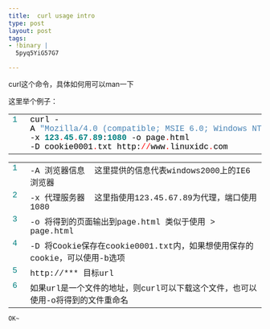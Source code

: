 ```yaml
---
title:  curl usage intro
type: post
layout: post
tags: 
- !binary |
  5pyq5YiG57G7

---
```

<p>curl这个命令，具体如何用可以man一下</p>  <p>这里举个例子：</p>  <div style="font-size: 12px; line-height: 12px; font-family: courier new">   <table style="border-right: 0px; padding-right: 0px; border-top: 0px; padding-left: 0px; padding-bottom: 0px; border-left: 0px; width: 100%; padding-top: 0px; border-bottom: 0px" cellspacing="0"><tbody>       <tr>         <td style="color: teal" valign="top">1  </td>          <td><span style="color: #000000">curl</span><span style="color: #000000"> </span><span style="color: #000000">-A</span><span style="color: #000000"> </span><span style="color: #4682b4">"</span><span style="color: #4682b4">Mozilla/4.0</span><span style="color: #4682b4"> </span><span style="color: #4682b4">(compatible;</span><span style="color: #4682b4"> </span><span style="color: #4682b4">MSIE</span><span style="color: #4682b4"> </span><span style="color: #4682b4">6.0;</span><span style="color: #4682b4"> </span><span style="color: #4682b4">Windows</span><span style="color: #4682b4"> </span><span style="color: #4682b4">NT</span><span style="color: #4682b4"> </span><span style="color: #4682b4">5.0)</span><span style="color: #4682b4">"</span><span style="color: #000000">              <br /></span><span style="color: #000000">-x</span><span style="color: #000000"> </span><b><span style="color: #008080">123</span></b><span style="color: #ff0000">.</span><b><span style="color: #008080">45</span></b><span style="color: #ff0000">.</span><b><span style="color: #008080">67</span></b><span style="color: #ff0000">.</span><b><span style="color: #008080">89</span></b><span style="color: #000000">:</span><b><span style="color: #008080">1080</span></b><span style="color: #000000"> </span><span style="color: #000000">-o</span><span style="color: #000000"> </span><span style="color: #000000">page</span><span style="color: #ff0000">.</span><span style="color: #000000">html</span><span style="color: #000000">              <br /></span><span style="color: #000000">-D</span><span style="color: #000000"> </span><span style="color: #000000">cookie0001</span><span style="color: #ff0000">.</span><span style="color: #000000">txt</span><span style="color: #000000"> </span><span style="color: #000000">http:</span><span style="color: #ff0000">/</span><span style="color: #ff0000">/</span><span style="color: #000000">www</span><span style="color: #ff0000">.</span><span style="color: #000000">linuxidc</span><span style="color: #ff0000">.</span><span style="color: #000000">com</span></td>       </tr>     </tbody></table> </div>  <p></p>  <div style="font-size: 12px; line-height: 12px; font-family: courier new">   <table style="border-right: 0px; padding-right: 0px; border-top: 0px; padding-left: 0px; padding-bottom: 0px; border-left: 0px; width: 100%; padding-top: 0px; border-bottom: 0px" cellspacing="0"><tbody>       <tr>         <td style="color: teal" valign="top">1 </td>          <td> -A 浏览器信息  这里提供的信息代表windows2000上的IE6浏览器</td>       </tr>        <tr>         <td style="color: teal" valign="top">2  </td>          <td> -x 代理服务器  这里指使用123.45.67.89为代理，端口使用1080</td>       </tr>        <tr>         <td style="color: teal" valign="top">3  </td>          <td> -o 将得到的页面输出到page.html 类似于使用 > page.html</td>       </tr>        <tr>         <td style="color: teal" valign="top">4  </td>          <td> -D 将Cookie保存在cookie0001.txt内，如果想使用保存的cookie，可以使用-b选项</td>       </tr>        <tr>         <td style="color: teal" valign="top">5  </td>          <td> http://*** 目标url</td>       </tr>        <tr>         <td style="color: teal" valign="top">6  </td>          <td> 如果url是一个文件的地址，则curl可以下载这个文件，也可以使用-o将得到的文件重命名</td>       </tr>     </tbody></table> </div>  <div style="font-size: 12px; line-height: 12px; font-family: courier new">OK~</div>
